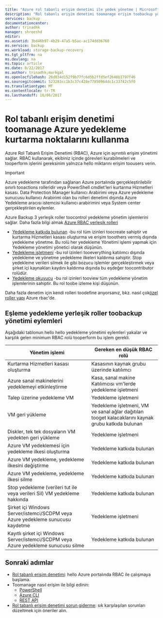 ```yaml
---
title: "Azure rol tabanlı erişim denetimi ile yedek yönetme | Microsoft Docs"
description: "Rol tabanlı erişim denetimi toomanage erişim toobackup yönetim işlemlerini kurtarma Hizmetleri kasasına kullanın."
services: backup
documentationcenter: 
author: trinadhk
manager: shreeshd
editor: 
ms.assetid: 3bd46b97-4b29-47a5-b5ac-ac174dd36760
ms.service: backup
ms.workload: storage-backup-recovery
ms.tgt_pltfrm: na
ms.devlang: na
ms.topic: article
ms.date: 8/22/2017
ms.author: trinadhk;markgal
ms.openlocfilehash: 26d034d152f9b77fc6d5b2ffd5ef2648b1797f46
ms.sourcegitcommit: 523283cc1b3c37c428e77850964dc1c33742c5f0
ms.translationtype: MT
ms.contentlocale: tr-TR
ms.lasthandoff: 10/06/2017
---
```

# <a name="use-role-based-access-control-toomanage-azure-backup-recovery-points"></a>Rol tabanlı erişim denetimi toomanage Azure yedekleme kurtarma noktalarını kullanma
Azure Rol Tabanlı Erişim Denetimi (RBAC), Azure için ayrıntılı erişim yönetimi sağlar. RBAC kullanarak, ekibiniz içinde görevleri kurabilmeleri ve tooperform işlerini gereksinim yalnızca hello miktarını erişim toousers verin.

> [!IMPORTANT]
> Azure yedekleme tarafından sağlanan Azure portalında gerçekleştirilebilir sınırlı tooactions rolleridir veya PowerShell cmdlet'leri kurtarma Hizmetleri kasası. Data Protection Manager kullanıcı Arabirimi veya Azure yedekleme sunucusu kullanıcı Arabirimi olan bu rolleri denetimi dışında Azure Yedekleme aracısı istemcisi kullanıcı arabirimini veya System center gerçekleştirilen eylemler.

Azure Backup 3 yerleşik roller toocontrol yedekleme yönetim işlemlerini sağlar. Daha fazla bilgi almak [Azure RBAC yerleşik rolleri](../active-directory/role-based-access-built-in-roles.md)

* [Yedekleme katkıda bulunan](../active-directory/role-based-access-built-in-roles.md#backup-contributor) -bu rol tüm izinleri toocreate sahiptir ve kurtarma Hizmetleri kasası oluşturma ve erişim tooothers vermiş dışında yedekleme yönetme. Bu rolü her yedekleme Yönetimi işlemi yapmak için Yedekleme yönetimi yönetici olarak düşünün.
* [Yedekleme işletmeni](../active-directory/role-based-access-built-in-roles.md#backup-operator) -bu rol izinleri tooeverything katılımcı dışında yedekleme ve yönetme yedekleme ilkeleri kaldırma sahiptir. Stop yedekleme verileri silmek ile gibi bozucu işlemler gerçekleştirmek veya şirket içi kaynakları kaydını kaldırma dışında bu eşdeğer toocontributor rolüdür.
* [Yedekleme okuyucu](../active-directory/role-based-access-built-in-roles.md#backup-reader) -bu rol izinleri tooview tüm yedekleme yönetim işlemlerinin sahiptir. Bu rol toobe izleme kişi düşünün.

Daha fazla denetim için kendi rolleri toodefine arıyorsanız, bkz. nasıl çok[özel roller yapı](../active-directory/role-based-access-control-custom-roles.md) Azure rbac'de.



## <a name="mapping-backup-built-in-roles-toobackup-management-actions"></a>Eşleme yedekleme yerleşik roller toobackup yönetimi eylemleri
Aşağıdaki tablonun hello hello yedekleme yönetimi eylemleri yakalar ve karşılık gelen minimum RBAC rolü tooperform bu işlem gerekli.

| Yönetim işlemi | Gereken en düşük RBAC rolü |
| --- | --- |
| Kurtarma Hizmetleri kasası oluşturma | Kasasının kaynak grubu üzerinde katılımcı |
| Azure sanal makinelerini yedeklemeyi etkinleştirme | Kasa, sanal makine Katılımcısı vm'lerde yedekleme işletmeni |
| Talep üzerine yedekleme VM | Yedekleme işletmeni |
| VM geri yükleme | Yedekleme işletmeni, VM ve sanal ağlar dağıtılan tooget kalacaklarını kaynak grubu katkıda bulunan |
| Diskler, tek tek dosyaların VM yedekten geri yükleme | Yedekleme işletmeni |
| Azure VM yedeklemesi için yedekleme ilkesi oluşturma | Yedekleme katkıda bulunan |
| Azure VM yedekleme, yedekleme ilkesini değiştirme | Yedekleme katkıda bulunan |
| Azure VM yedekleme, yedekleme ilkesi silme | Yedekleme katkıda bulunan |
| Stop yedekleme (verileri tut ile veya verileri Sil) VM yedekleme hakkında | Yedekleme katkıda bulunan |
| Şirket içi Windows Server/istemci/SCDPM veya Azure yedekleme sunucusu kaydetme | Yedekleme işletmeni |
| Kayıtlı şirket içi Windows Server/istemci/SCDPM veya Azure yedekleme sunucusu silme | Yedekleme katkıda bulunan |

## <a name="next-steps"></a>Sonraki adımlar
* [Rol tabanlı erişim denetimi](../active-directory/role-based-access-control-configure.md): hello Azure portalında RBAC ile çalışmaya başlama.
* Toomanage nasıl erişim ile bilgi edinin:
  * [PowerShell](../active-directory/role-based-access-control-manage-access-powershell.md)
  * [Azure CLI](../active-directory/role-based-access-control-manage-access-azure-cli.md)
  * [REST API](../active-directory/role-based-access-control-manage-access-rest.md)
* [Rol tabanlı erişim denetimi sorun giderme](../active-directory/role-based-access-control-troubleshooting.md): sık karşılaşılan sorunları düzeltmek için öneriler alın.

